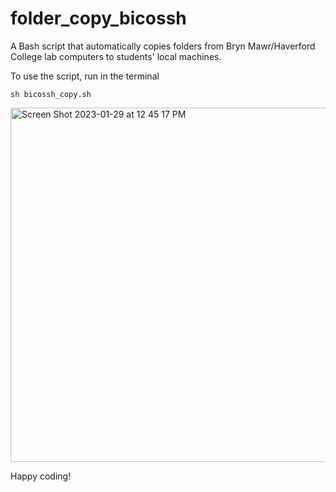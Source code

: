 # folder_copy_bicossh
A Bash script that automatically copies folders from Bryn Mawr/Haverford College lab computers to students' local machines. 

To use the script, run in the terminal 
```
sh bicossh_copy.sh
```

<img width="567" alt="Screen Shot 2023-01-29 at 12 45 17 PM" src="https://user-images.githubusercontent.com/54921286/215345446-9014c823-c484-4918-a9ff-7f5a7372e0b0.png">

Happy coding!

